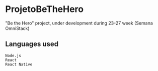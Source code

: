 # ProjetoBeTheHero
"Be the Hero" project, under development during 23-27 week (Semana OmniStack)

## Languages used
```
Node.js
React
React Native
``` 
